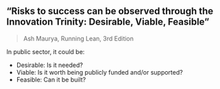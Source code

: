 ## “Risks to success can be observed through the Innovation Trinity: Desirable, Viable, Feasible”

> Ash Maurya, Running Lean, 3rd Edition

In public sector, it could be:

- Desirable: Is it needed?
- Viable: Is it worth being publicly funded and/or supported?
- Feasible: Can it be built?